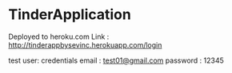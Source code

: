 # TinderApplication

Deployed to heroku.com
Link : http://tinderappbysevinc.herokuapp.com/login

test user: credentials
email :  test01@gmail.com
password : 12345

